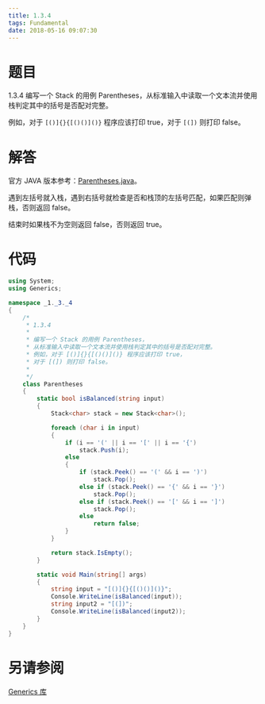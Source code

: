 ```yaml
---
title: 1.3.4
tags: Fundamental
date: 2018-05-16 09:07:30
---
```


# 题目

1.3.4
编写一个 Stack 的用例 Parentheses，从标准输入中读取一个文本流并使用栈判定其中的括号是否配对完整。

例如，对于 `[()]{}{[()()]()}` 程序应该打印 true，对于 `[(])` 则打印 false。

# 解答

官方 JAVA 版本参考：[Parentheses.java](http://algs4.cs.princeton.edu/13stacks/Parentheses.java.html)。

遇到左括号就入栈，遇到右括号就检查是否和栈顶的左括号匹配，如果匹配则弹栈，否则返回 false。

结束时如果栈不为空则返回 false，否则返回 true。

# 代码

```csharp
using System;
using Generics;

namespace _1._3._4
{
    /*
     * 1.3.4
     * 
     * 编写一个 Stack 的用例 Parentheses，
     * 从标准输入中读取一个文本流并使用栈判定其中的括号是否配对完整。
     * 例如，对于 [()]{}{[()()]()} 程序应该打印 true，
     * 对于 [(]) 则打印 false。
     * 
     */
    class Parentheses
    {
        static bool isBalanced(string input)
        {
            Stack<char> stack = new Stack<char>();

            foreach (char i in input)
            {
                if (i == '(' || i == '[' || i == '{')
                    stack.Push(i);
                else
                {
                    if (stack.Peek() == '(' && i == ')')
                        stack.Pop();
                    else if (stack.Peek() == '{' && i == '}')
                        stack.Pop();
                    else if (stack.Peek() == '[' && i == ']')
                        stack.Pop();
                    else
                        return false;
                }
            }

            return stack.IsEmpty();
        }

        static void Main(string[] args)
        {
            string input = "[()]{}{[()()]()}";
            Console.WriteLine(isBalanced(input));
            string input2 = "[(])";
            Console.WriteLine(isBalanced(input2));
        }
    }
}
```

# 另请参阅

[Generics 库](https://alg4.ikesnowy.com/docs/api/Generics.html)